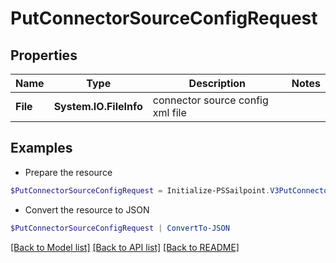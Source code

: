 # PutConnectorSourceConfigRequest
## Properties

Name | Type | Description | Notes
------------ | ------------- | ------------- | -------------
**File** | **System.IO.FileInfo** | connector source config xml file | 

## Examples

- Prepare the resource
```powershell
$PutConnectorSourceConfigRequest = Initialize-PSSailpoint.V3PutConnectorSourceConfigRequest  -File null
```

- Convert the resource to JSON
```powershell
$PutConnectorSourceConfigRequest | ConvertTo-JSON
```

[[Back to Model list]](../README.md#documentation-for-models) [[Back to API list]](../README.md#documentation-for-api-endpoints) [[Back to README]](../README.md)

